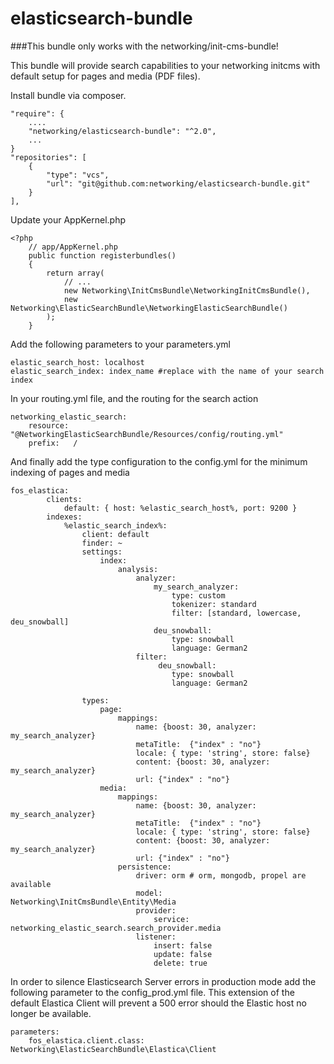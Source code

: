 elasticsearch-bundle
====================

###This bundle only works with the networking/init-cms-bundle!

This bundle will provide search capabilities to your networking initcms
with default setup for pages and media (PDF files).


Install bundle via composer.

    "require": {
        ....
        "networking/elasticsearch-bundle": "^2.0",
        ...
    }
    "repositories": [
        {
            "type": "vcs",
            "url": "git@github.com:networking/elasticsearch-bundle.git"
        }
    ],

Update your AppKernel.php

```
<?php
	// app/AppKernel.php
	public function registerbundles()
	{
	    return array(
	        // ...
            new Networking\InitCmsBundle\NetworkingInitCmsBundle(),
            new Networking\ElasticSearchBundle\NetworkingElasticSearchBundle()
	    );
	}
```

Add the following parameters to your parameters.yml

    elastic_search_host: localhost
    elastic_search_index: index_name #replace with the name of your search index
    
In your routing.yml file, and the routing for the search action

    networking_elastic_search:
        resource: "@NetworkingElasticSearchBundle/Resources/config/routing.yml"
        prefix:   /
    
And finally add the type configuration to the config.yml for the minimum 
indexing of pages and media
    
```
fos_elastica:
        clients:
            default: { host: %elastic_search_host%, port: 9200 }
        indexes:
            %elastic_search_index%:
                client: default
                finder: ~
                settings:
                    index:
                        analysis:
                            analyzer:
                                my_search_analyzer:
                                    type: custom
                                    tokenizer: standard
                                    filter: [standard, lowercase, deu_snowball]
                                deu_snowball:
                                    type: snowball
                                    language: German2
                            filter:
                                 deu_snowball:
                                    type: snowball
                                    language: German2

                types:
                    page:
                        mappings:
                            name: {boost: 30, analyzer: my_search_analyzer}
                            metaTitle:  {"index" : "no"}
                            locale: { type: 'string', store: false}
                            content: {boost: 30, analyzer: my_search_analyzer}
                            url: {"index" : "no"}
                    media:
                        mappings:
                            name: {boost: 30, analyzer: my_search_analyzer}
                            metaTitle:  {"index" : "no"}
                            locale: { type: 'string', store: false}
                            content: {boost: 30, analyzer: my_search_analyzer}
                            url: {"index" : "no"}
                        persistence:
                            driver: orm # orm, mongodb, propel are available
                            model: Networking\InitCmsBundle\Entity\Media
                            provider:
                                service: networking_elastic_search.search_provider.media
                            listener:
                                insert: false
                                update: false
                                delete: true
```

In order to silence Elasticsearch Server errors in production mode add
the following parameter to the config_prod.yml file. This extension of
the default Elastica Client will prevent a 500 error should the Elastic 
host no longer be available.

    parameters:
        fos_elastica.client.class: Networking\ElasticSearchBundle\Elastica\Client
        


